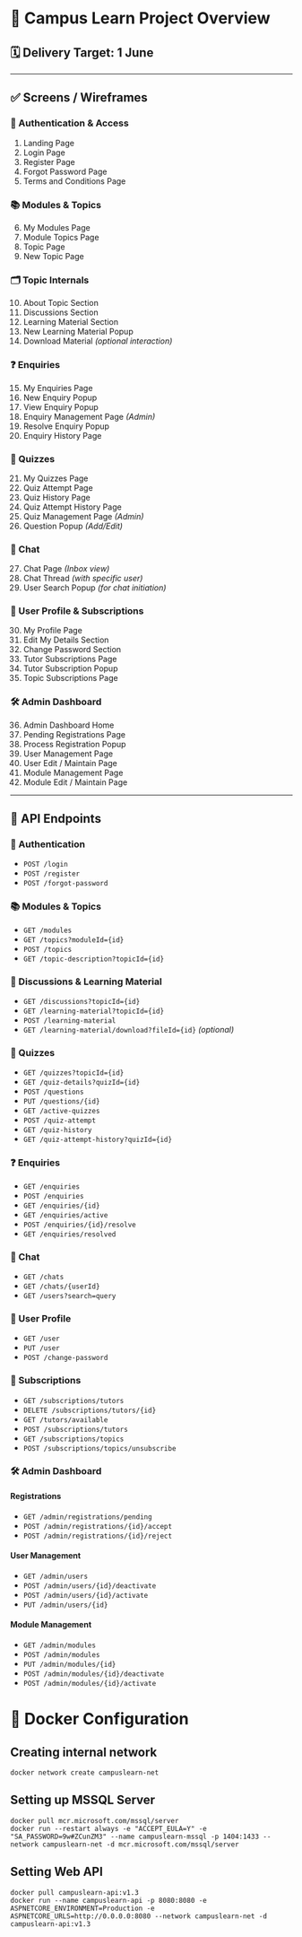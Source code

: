 # 📘 Campus Learn Project Overview

## 🗓️ Delivery Target: 1 June

---

## ✅ Screens / Wireframes

### 🔐 Authentication & Access
1. Landing Page  
2. Login Page  
3. Register Page  
4. Forgot Password Page  
5. Terms and Conditions Page  

### 📚 Modules & Topics
6. My Modules Page  
7. Module Topics Page  
8. Topic Page  
9. New Topic Page  

### 🗂️ Topic Internals
10. About Topic Section  
11. Discussions Section  
12. Learning Material Section  
13. New Learning Material Popup  
14. Download Material *(optional interaction)*  

### ❓ Enquiries
15. My Enquiries Page  
16. New Enquiry Popup  
17. View Enquiry Popup  
18. Enquiry Management Page *(Admin)*  
19. Resolve Enquiry Popup  
20. Enquiry History Page  

### 🧠 Quizzes
21. My Quizzes Page  
22. Quiz Attempt Page  
23. Quiz History Page  
24. Quiz Attempt History Page  
25. Quiz Management Page *(Admin)*  
26. Question Popup *(Add/Edit)*  

### 💬 Chat
27. Chat Page *(Inbox view)*  
28. Chat Thread *(with specific user)*  
29. User Search Popup *(for chat initiation)*  

### 👤 User Profile & Subscriptions
30. My Profile Page  
31. Edit My Details Section  
32. Change Password Section  
33. Tutor Subscriptions Page  
34. Tutor Subscription Popup  
35. Topic Subscriptions Page  

### 🛠️ Admin Dashboard
36. Admin Dashboard Home  
37. Pending Registrations Page  
38. Process Registration Popup  
39. User Management Page  
40. User Edit / Maintain Page  
41. Module Management Page  
42. Module Edit / Maintain Page  

---

## 🔌 API Endpoints

### 🔐 Authentication
- `POST /login`
- `POST /register`
- `POST /forgot-password`

### 📚 Modules & Topics
- `GET /modules`
- `GET /topics?moduleId={id}`
- `POST /topics`
- `GET /topic-description?topicId={id}`

### 💬 Discussions & Learning Material
- `GET /discussions?topicId={id}`
- `GET /learning-material?topicId={id}`
- `POST /learning-material`
- `GET /learning-material/download?fileId={id}` *(optional)*

### 🧠 Quizzes
- `GET /quizzes?topicId={id}`
- `GET /quiz-details?quizId={id}`
- `POST /questions`
- `PUT /questions/{id}`
- `GET /active-quizzes`
- `POST /quiz-attempt`
- `GET /quiz-history`
- `GET /quiz-attempt-history?quizId={id}`

### ❓ Enquiries
- `GET /enquiries`
- `POST /enquiries`
- `GET /enquiries/{id}`
- `GET /enquiries/active`
- `POST /enquiries/{id}/resolve`
- `GET /enquiries/resolved`

### 💬 Chat
- `GET /chats`
- `GET /chats/{userId}`
- `GET /users?search=query`

### 👤 User Profile
- `GET /user`
- `PUT /user`
- `POST /change-password`

### 📩 Subscriptions
- `GET /subscriptions/tutors`
- `DELETE /subscriptions/tutors/{id}`
- `GET /tutors/available`
- `POST /subscriptions/tutors`
- `GET /subscriptions/topics`
- `POST /subscriptions/topics/unsubscribe`

### 🛠️ Admin Dashboard

#### Registrations
- `GET /admin/registrations/pending`
- `POST /admin/registrations/{id}/accept`
- `POST /admin/registrations/{id}/reject`

#### User Management
- `GET /admin/users`
- `POST /admin/users/{id}/deactivate`
- `POST /admin/users/{id}/activate`
- `PUT /admin/users/{id}`

#### Module Management
- `GET /admin/modules`
- `POST /admin/modules`
- `PUT /admin/modules/{id}`
- `POST /admin/modules/{id}/deactivate`
- `POST /admin/modules/{id}/activate`


# 🐳 Docker Configuration
## Creating internal network
    docker network create campuslearn-net

## Setting up MSSQL Server
    docker pull mcr.microsoft.com/mssql/server
    docker run --restart always -e "ACCEPT_EULA=Y" -e "SA_PASSWORD=9w#ZCunZM3" --name campuslearn-mssql -p 1404:1433 --network campuslearn-net -d mcr.microsoft.com/mssql/server

## Setting Web API
    docker pull campuslearn-api:v1.3
    docker run --name campuslearn-api -p 8080:8080 -e ASPNETCORE_ENVIRONMENT=Production -e ASPNETCORE_URLS=http://0.0.0.0:8080 --network campuslearn-net -d campuslearn-api:v1.3
    


    
 
